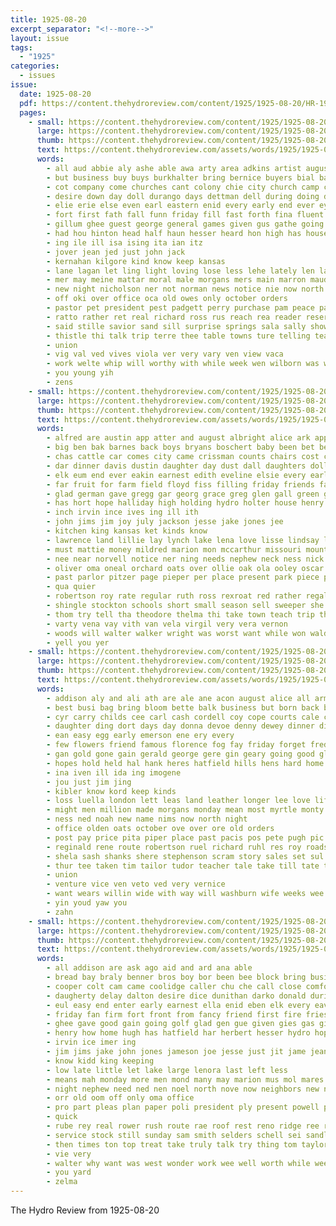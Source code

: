 ```yaml
---
title: 1925-08-20
excerpt_separator: "<!--more-->"
layout: issue
tags:
  - "1925"
categories:
  - issues
issue:
  date: 1925-08-20
  pdf: https://content.thehydroreview.com/content/1925/1925-08-20/HR-1925-08-20.pdf
  pages:
    - small: https://content.thehydroreview.com/content/1925/1925-08-20/small/HR-1925-08-20-01.jpg
      large: https://content.thehydroreview.com/content/1925/1925-08-20/large/HR-1925-08-20-01.jpg
      thumb: https://content.thehydroreview.com/content/1925/1925-08-20/thumbnails/HR-1925-08-20-01.jpg
      text: https://content.thehydroreview.com/assets/words/1925/1925-08-20/HR-1925-08-20-01.txt
      words:
        - all aud abbie aly ashe able awa arty area adkins artist august anger are ask annie ava arkansas aun ary and avers anne acre alice ane axe allen ake
        - but business buy buys burkhalter bring bernice buyers bial bagg brought banks borie brothers bride brother bone back byes bill bey bridgeport brie bessie blaine bal bie better beulah baia born bee been bos bet big bradley best bob bigger beene burgman burton
        - cot company come churches cant colony chie city church camp christian collins course county charm colorado chap chew came craig cast clinton character citizen christ core cea comes coffee cloud cooper ceo class cas chau council cane child chay chose caddo chance college can call
        - desire down day doll durango days dettman dell during doing die den doubt drew din doris dread doy dinner death donald dry
        - elie erie else even earl eastern enid every early end ever eye elizabeth ely ent
        - fort first fath fall funn friday fill fast forth fina fluent fitter forward favor fan fei frances fos fitzpatrick fair fine forget farm few fellow far for from farin friends farewell felt foster funny frank favors
        - gillum ghee guest george general games given gus gathe going good groom gum gram glad glidewell gillam governor gave goods geary gentleman goes getting galde
        - had hou hinton head half haun hesser heard hon high has house husband hasten how host hae happy hope her hust hari home hack hoon hut hence heres hin hydro held him hotter
        - ing ile ill isa ising ita ian itz
        - jover jean jed just john jack
        - kernahan kilgore kind know keep kansas
        - lane lagan let ling light loving lose less lehe lately len later longer lovely lown life ler litle love lude lady lucian like left luther letter line list large live lake lookeba law loss last
        - mer may meine mattar moral male morgans mers main marron maude man mention more music mildred monday meri miss mccool many mees made must members milton most might mare mountain mcavoy maur mix million mee march marriage much mulhall morgan
        - new night nicholson ner not norman news notice nie now north neighbors ned numbers noon
        - off oki over office oca old owes only october orders
        - pastor pet president pest padgett perry purchase pam peace pack present patient pauline people prise pace pleasure profit place pool part peggy paye paul pope pay per public par pat proto persons proper pro princess
        - ratto rather ret real richard ross rus reach rea reader reser rena run rel record russell reason roy reading res roar rest rach romance russian rocky roe
        - said stille savior sand sill surprise springs sala sally shows saturday second safer sor sin such station sale sat sunday sur see sugar stiles sum seven state scott sane spring special staples sales star self states short stranger soon store service son subject sos storm steele sports settle story sian school schools sides sass still seen sun speaker sermon september she stay
        - thistle thi talk trip terre thee table towns ture telling teach tart teacher thet taken take tie times the than texola terrible turner town them thie titus thing thomas tell thelma
        - union
        - vig val ved vives viola ver very vary ven view vaca
        - work welte whip will worthy with while week wen wilborn was wife wil washburn wes ware well whirl window weeks white weatherford want wonder wrigley worley whitt world wide way wings why windows
        - you young yih
        - zens
    - small: https://content.thehydroreview.com/content/1925/1925-08-20/small/HR-1925-08-20-02.jpg
      large: https://content.thehydroreview.com/content/1925/1925-08-20/large/HR-1925-08-20-02.jpg
      thumb: https://content.thehydroreview.com/content/1925/1925-08-20/thumbnails/HR-1925-08-20-02.jpg
      text: https://content.thehydroreview.com/assets/words/1925/1925-08-20/HR-1925-08-20-02.txt
      words:
        - alfred are austin app atter and august albright alice ark appleman alma all american ams ace ast avritt acord
        - big ben bak barnes back boys bryans boschert baby been bet bert born bartgis bernice buy best brother better barrett boyd bro brown but bridge bart blood bryan
        - chas cattle car comes city came crissman counts chairs cost cody cause care carver cesar canute clara claude cash clair carry check can caller call clinton crosswhite cassady carl cold company cousin clyde cutting colony clarence cream corn chau carnegie cane
        - dar dinner davis dustin daughter day dust dall daughters dollar ded ditmore doing dooley days done dise deeds
        - elk eum end ever eakin earnest edith eveline elsie every earl elliot etter evelyn essie error eakins economy
        - far fruit for farm field floyd fiss filling friday friends fails fisher few face full frank fred first from
        - glad german gave gregg gar georg grace greg glen gall green gress ghost gher getting gallon george given goods good
        - has hort hope halliday high holding hydro holter house henry how harlan hey hume harry hall henkes homes homa had her herndon home honor hair heir hany hardware huss hazel
        - inch irvin ince ives ing ill ith
        - john jims jim joy july jackson jesse jake jones jee
        - kitchen king kansas ket kinds know
        - lawrence land lillie lay lynch lake lena love lisse lindsay lett look lot len levi lee like lin little lora lun laughter left lucian linner less latter last
        - must mattie money mildred marion mon mccarthur missouri mount morning miller means mary market man miles much more mound made miss marshall manella many mom mis monday menary maguire most mai
        - nee near norvell notice ner ning needs nephew neck ness nick not never nor need night news nei niece nees
        - oliver oma oneal orchard oats over ollie oak ola ooley oscar ota
        - past parlor pitzer page pieper per place present park piece primrose parks pope part perey paul port pro packard poage plan pauline public poe poor pearl peaches peden
        - qua quier
        - robertson roy rate regular ruth ross rexroat red rather regal robert roosevelt russell riddle round real row rel
        - shingle stockton schools short small season sell sweeper she sohn stepp shaw stones set sand sweat school sun shows seed sister sylvester sick severe shawnee silos star stove still son sunday shack sund sey sat smith seeds saturday seems south silo sale standard steel station selling strong stover
        - thom try tell tha theodore thelma thi take town teach trip thor tome test thomas the tone terman triplett thyng than track them ture table
        - varty vena vay vith van vela virgil very vera vernon
        - woods will walter walker wright was worst want while won waldo willis weeks williams worthy white wilson week wife wicker went wiley wind wyatt why weldon wann wort weatherford with working work wee washita wheat william
        - yell you yer
    - small: https://content.thehydroreview.com/content/1925/1925-08-20/small/HR-1925-08-20-03.jpg
      large: https://content.thehydroreview.com/content/1925/1925-08-20/large/HR-1925-08-20-03.jpg
      thumb: https://content.thehydroreview.com/content/1925/1925-08-20/thumbnails/HR-1925-08-20-03.jpg
      text: https://content.thehydroreview.com/assets/words/1925/1925-08-20/HR-1925-08-20-03.txt
      words:
        - addison aly and ali ath are ale ane acon august alice all arm adkins ayer ante ave
        - best busi bag bring bloom bette balk business but born back bishop bird boline bandy bai bills butler body borne
        - cyr carry childs cee carl cash cordell coy cope courts cale conti cheney clark can car class crewe change custer coan col clery come chronic cody call clock coupe cattle child
        - daughter ding dort days day donna devoe denny dewey dinner dister date door
        - ean easy egg early emerson ene ery every
        - few flowers friend famous florence fog fay friday forget fred from for ford friends fee flight fry first felton fair farrell fear
        - gan gold gone gain gerald george gere gin geary going good glad garand
        - hopes hold held hal hank heres hatfield hills hens hard home hinton her halls ham hydro health has helps how haggart hurl hom happy herbert
        - ina iven ill ida ing imogene
        - jou just jim jing
        - kibler know kord keep kinds
        - loss luella london lett leas land leather longer lee love life last lesson lees left large law
        - might men million made morgans monday mean most myrtle monty mond mor miss mat members mail mill may more market morgan
        - ness ned noah new name nims now north night
        - office olden oats october ove over ore old orders
        - post pay price pita piper place past pacis pos pete pugh pic perfect payment plenty princess present pee power
        - reginald rene route robertson ruel richard ruhl res roy roads read
        - shela sash shanks shere stephenson scram story sales set sul sedan simple sale study sor school south store shook strike sell sunday september sun service son say station star soon sae saturday strife shi sow ser soul sides side she see scott sweeter student song sad
        - thur tee taken tim tailor tudor teacher tale take till tate tie than tase thacker triplett tol them tell ted too the tom
        - union
        - venture vice ven veto ved very vernice
        - want wears willin wide with way will washburn wife weeks wee weare weatherford water went world wane weer week weight weather
        - yin youd yaw you
        - zahn
    - small: https://content.thehydroreview.com/content/1925/1925-08-20/small/HR-1925-08-20-04.jpg
      large: https://content.thehydroreview.com/content/1925/1925-08-20/large/HR-1925-08-20-04.jpg
      thumb: https://content.thehydroreview.com/content/1925/1925-08-20/thumbnails/HR-1925-08-20-04.jpg
      text: https://content.thehydroreview.com/assets/words/1925/1925-08-20/HR-1925-08-20-04.txt
      words:
        - all addison are ask ago aid and ard ana able
        - bread bay braly benner bros boy bor been bee block bring business beck boline beat belle both but bitten body branson binder brought back big better burrell beams birth bird buggy bill brother benefield
        - cooper colt cam came coolidge caller chu che call close comfort churches col carnegie clinton cold cobb clyde cousin cant comes case claude corn china city cheap cords can cope cook cave
        - daugherty delay dalton desire dice dunithan darko donald during deere dise down deal days due daye dog day daughter doll
        - eul easy end enter early earnest ella enid eben elk every eaves
        - friday fan firm fort front from fancy friend first fire friesen for farm fam fore few force friends frank flaming fair fine former famous
        - ghee gave good gain going golf glad gen gue given gies gas gil guest grain generous
        - henry how home hugh has hatfield har herbert hesser hydro hope heineman her hing hardy humes hesse handy herson house harris had harm him hall half hildreth hand hause hew hill hen herndon
        - irvin ice imer ing
        - jim jims jake john jones jameson joe jesse just jit jame jean
        - know kidd king keeping
        - low late little let lake large lenora last left less
        - means mah monday more men mond many may marion mus mol mares moore most miss mccormick might montis morning mcnaught money mare morn mere mckay miller
        - night nephew need ned nen noel north nove now neighbors new not neighbor
        - orr old oom off only oma office
        - pro part pleas plan paper poli president ply present powell powel pump people pias para page patri pany peaches pleasant peden pleasure purchase plate pitzer public paxton pretty
        - quick
        - rube rey real rower rush route rae roof rest reno ridge ree rain ray ready reber rent rust reason reynold record reo ridenour render
        - service stock still sunday sam smith selders schell sei sandlin southern single swift sister sole simmons sire saturday said sparks sal sales shanks seven supper sabbath school safe seed see scott sick short sudan son sale stay sadie store save station size shape span sprague schools spell sant standard sup say sample
        - then times ton top treat take truly talk try thing tom taylor than tree the them taken texas tite tell trussell teach tey town trees tommie
        - vie very
        - walter why want was west wonder work wee well worth while week will with war went ways water wife winter wells way working window wellington
        - you yard
        - zelma
---
```


The Hydro Review from 1925-08-20

<!--more-->

